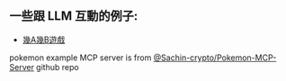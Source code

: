 ## 一些跟 LLM 互動的例子:
 - [幾A幾B遊戲](https://claude.ai/public/artifacts/0e6155e4-15ef-4505-b982-a94f7e027308)

pokemon example MCP server is from [@Sachin-crypto/Pokemon-MCP-Server](https://github.com/Sachin-crypto/Pokemon-MCP-Server) github repo
